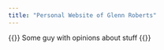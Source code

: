 ```yaml
---
title: "Personal Website of Glenn Roberts"
---
```


{{<lead>}}
Some guy with opinions about stuff
{{</lead>}}


